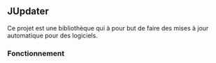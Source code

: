 ## JUpdater
Ce projet est une bibliothèque qui à pour but de faire des mises à jour automatique pour des logiciels.

### Fonctionnement